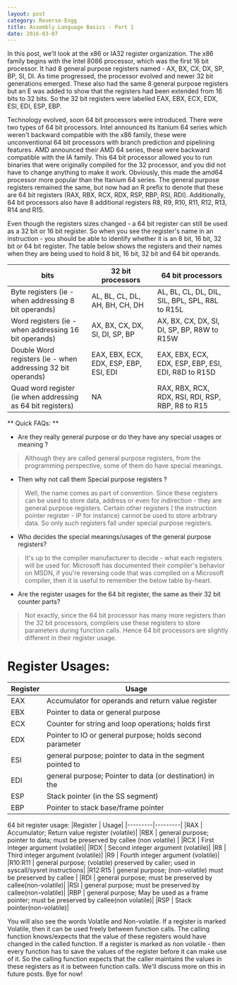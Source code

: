 ```yaml
---
layout: post
category: Reverse-Engg
title: Assembly Language Basics - Part 1
date: 2016-03-07
---
```



In this post, we'll look at the x86 or IA32 register organization. The x86 family begins with the Intel 8086 processor, which was the first 16 bit processor. 
It had 8 general purpose registers named - AX, BX, CX, DX, SP, BP, SI, DI. As time progressed, the processor evolved and newer 32 bit generations emerged. These also had the same 
8 general purpose registers but an E was added to show that the registers had been extended from 16  bits to 32 bits. So the 32 bit registers were labelled EAX, EBX, ECX, EDX, ESI, EDI, ESP, EBP. 


Technology evolved, soon 64 bit processors were introduced. There were two types of 64 bit processors. Intel announced its Itanium 64 series which weren't backward compatible with the x86 family, these were unconventional 64 bit processors with branch prediction and pipelining features. AMD announced their AMD 64 series, these were backward compatible with the IA family. This 64 bit processor allowed you to run binaries  that were originally compiled for the 32 processor, and you did not have to change anything to make it work. Obviously, this made the amd64 processor more popular than the Itanium 64 series. The general purpose registers remained the same, but now had an R prefix to denote that these are 64 bit registers (RAX, RBX, RCX, RDX, RSP, RBP, RSI, RDI). Additionally, 64 bit processors also have 8 additional registers R8, R9, R10, R11, R12, R13, R14 and R15.

Even though the registers sizes changed - a 64 bit register can still be used as a 32 bit or 16 bit register. So when you see the register's name in an instruction - you should be able to identify whether it is an 8 bit, 16 bit, 32 bit or 64 bit register. The table below shows the registers and their names when they are being used to hold 8 bit, 16 bit, 32 bit and 64 bit operands.


|	bits | 32 bit processors	|  64 bit processors	|
|---------| --------------|----------------------|
|Byte registers	(ie - when addressing 8 bit operands) | AL, BL, CL, DL, AH, BH, CH, DH |	AL, BL, CL, DL, DIL, SIL, BPL, SPL, R8L to R15L
|Word registers	(ie - when addressing 16 bit operands) | AX, BX, CX, DX, SI, DI, SP, BP	| AX, BX, CX, DX, SI, DI, SP, BP, R8W to R15W
|Double Word registers (ie - when addressing 32 bit operands) | EAX, EBX, ECX, EDX, ESP, EBP, ESI, EDI |	EAX, EBX, ECX, EDX, ESP, EBP, ESI, EDI, R8D to R15D
|Quad word register (ie when addressing as 64 bit registers) | NA | RAX, RBX, RCX, RDX, RSI, RDI, RSP, RBP, R8 to R15


** Quick FAQs: **

* Are they really general purpose or do they have any special usages or meaning ?

> Although they are called general purpose registers, from the programming perspective, some of them do have special meanings. 

* Then why not call them Special purpose registers ?
>Well, the name comes as part of convention. Since these registers can be used to store data, address or even for indirection - they are general purpose registers. Certain other registers ( the instruction pointer register - IP for instance) cannot be used to store arbitrary data. So only such registers fall under special purpose registers.

* Who decides the special meanings/usages of the general purpose registers?
> It's up to the compiler manufacturer to decide - what each registers will be used for. Microsoft has documented their compiler's behavior on MSDN, if you're reversing code that was compiled on a Microsoft compiler, then it is useful to remember the below table by-heart.
 
* Are the register usages for the 64 bit register, the same as their 32 bit counter parts? 
> Not exactly, since the 64 bit processor has many more registers than the 32 bit processors, compilers use these registers to store parameters during function calls. Hence 64 bit processors are slightly different in their register usage. 


# Register Usages:

|Register | Usage|
|---------|---------|
|EAX |	Accumulator for operands and return value register|
|EBX | 	Pointer to data or general purpose|
|ECX |	Counter for string and loop operations; holds first |parameter |in | fast call|
|EDX | 	Pointer to IO or general purpose; holds second parameter ||in | fast call|
|ESI |	general purpose; pointer to data in the segment pointed to |by |the | DS register; source pointer for string operations|
|EDI |	general purpose; Pointer to data (or destination) in the ||segment | pointed to by the ES register; destination pointer for ||string | operations|
|ESP |	Stack pointer (in the SS segment)|
|EBP |	Pointer to stack base/frame pointer|


64 bit register usage:
|Register | Usage|
|---------|---------|
|RAX |	Accumulator; Return value register (volatile)|
|RBX |	general purpose; pointer to data; must be preserved by callee (non volatile) |
|RCX |	First integer argument (volatile)|
|RDX | 	Second integer argument (volatile)|
|R8 |	Third integer argument (volatile)|
|R9 |	Fourth integer argument (volatile)|
|R10:R11 |	 general purpose; (volatile) preserved by caller; used in syscall/sysret instructions|
|R12:R15 |	general purpose; (non-volatile) must be preserved by callee |
|RDI | 	general purpose; must be preserved by callee(non-volatile)|
|RSI | 	general purpose; must be preserved by callee(non-volatile)|
|RBP | 	general purpose; May be used as a frame pointer; must be preserved by callee(non volatile)|
|RSP |	Stack pointer(non-volatile)|

You will also see the words Volatile and Non-volatile. If a register is marked Volatile, then it can be used freely between function calls. The calling function knows/expects that the value of these registers would have changed in the called function. If a register is marked as non volatile - then every function has to save the values of the register before it can make use of it. So the calling function expects that the caller maintains the values in these registers as it is between function calls. We'll discuss more on this in future posts. Bye for now!
